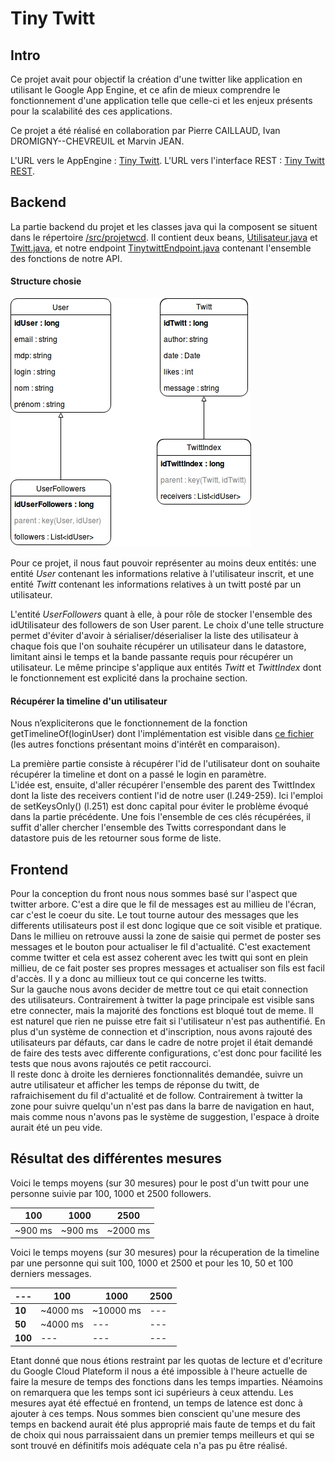 # Tiny Twitt

## Intro
Ce projet avait pour objectif la création d'une twitter like application en utilisant le Google App Engine, et ce afin de mieux comprendre le fonctionnement d'une application telle que celle-ci et les enjeux présents pour la scalabilité des ces applications.

Ce projet a été réalisé en collaboration par Pierre CAILLAUD, Ivan DROMIGNY--CHEVREUIL et Marvin JEAN.

L'URL vers le AppEngine :  [Tiny Twitt](http://tiny-twitt.appspot.com/?).
L'URL vers l'interface REST : [Tiny Twitt REST](http://tiny-twitt.appspot.com/_ah/api/explorer).


## Backend
La partie backend du projet et les classes java qui la composent se situent dans le répertoire [/src/projetwcd](https://github.com/PierreCaillaudM/tinytwitt/tree/master/src/projetwcd). Il contient deux beans, [Utilisateur.java](https://github.com/PierreCaillaudM/tinytwitt/tree/master/src/projetwcd/beans/Utilisateur.java) et [Twitt.java](https://github.com/PierreCaillaudM/tinytwitt/tree/master/src/projetwcd/beans/Twitt.java), et notre endpoint [TinytwittEndpoint.java](https://github.com/PierreCaillaudM/tinytwitt/tree/master/src/projetwcd/TinytwittEndpoint.java) contenant l'ensemble des fonctions de notre API.

#### Structure chosie
![UML](UML.png)

Pour ce projet, il nous faut pouvoir représenter au moins deux entités: une entité <i>User</i> contenant les informations relative à l'utilisateur inscrit, et une entité <i>Twitt</i> contenant les informations relatives à un twitt posté par un utilisateur.

L'entité <i>UserFollowers</i> quant à elle, à pour rôle de stocker l'ensemble des idUtilisateur des followers de son User parent. Le choix d'une telle structure permet d'éviter d'avoir à sérialiser/déserialiser la liste des utilisateur à chaque fois que l'on souhaite récupérer un utilisateur dans le datastore, limitant ainsi le temps et la bande passante requis pour récupérer un utilisateur. Le même principe s'applique aux entités <i>Twitt</i> et <i>TwittIndex</i> dont le fonctionnement est explicité dans la prochaine section.

#### Récupérer la timeline d'un utilisateur

Nous n’expliciterons que le fonctionnement de la fonction getTimelineOf(loginUser) dont l'implémentation est visible dans [ce fichier](https://github.com/PierreCaillaudM/tinytwitt/tree/master/src/projetwcd/TinytwittEndpoint.java) (les autres fonctions présentant moins d'intérêt en comparaison).

La première partie consiste à récupérer l'id de l'utilisateur dont on souhaite récupérer la timeline et dont on a passé le login en paramètre.<br>
L'idée est, ensuite, d'aller récupérer l'ensemble des parent des TwittIndex dont la liste des receivers contient l'id de notre user (l.249-259). Ici l'emploi de setKeysOnly() (l.251) est donc capital pour éviter le problème évoqué dans la partie précédente. Une fois l'ensemble de ces clés récupérées, il suffit d'aller chercher l'ensemble des Twitts correspondant dans le datastore puis de les retourner sous forme de liste.

## Frontend
Pour la conception du front nous nous sommes basé sur l'aspect que twitter arbore. C'est a dire que le fil de messages est au millieu de l'écran, car c'est le coeur du site. Le tout tourne autour des messages que les differents utilisateurs post il est donc logique que ce soit visible et pratique. Dans le millieu on retrouve aussi la zone de saisie qui permet de poster ses messages et le bouton pour actualiser le fil d'actualité. C'est exactement comme twitter et cela est assez coherent avec les twitt qui sont en plein millieu, de ce fait poster ses propres messages et actualiser son fils est facil d'accès. Il y a donc au millieux tout ce qui concerne les twitts.<br>
Sur la gauche nous avons decider de mettre tout ce qui etait connection des utilisateurs. Contrairement à twitter la page principale est visible sans etre connecter, mais la majorité des fonctions est bloqué tout de meme. Il est naturel que rien ne puisse etre fait si l'utilisateur n'est pas authentifié. En plus d'un système de connection et d'inscription, nous avons rajouté des utilisateurs par défauts, car dans le cadre de notre projet il était demandé de faire des tests avec differente configurations, c'est donc pour facilité les tests que nous avons rajoutés ce petit raccourci.<br>
Il reste donc à droite les dernieres fonctionnalités demandée, suivre un autre utilisateur et afficher les temps de réponse du twitt, de rafraichisement du fil d'actualité et de follow. Contrairement à twitter la zone pour suivre quelqu'un n'est pas dans la barre de navigation en haut, mais comme nous n'avons pas le système de suggestion, l'espace à droite aurait été un peu vide.<br>
## Résultat des différentes mesures
Voici le temps moyens (sur 30 mesures) pour le post d'un twitt pour une personne suivie par 100, 1000 et 2500 followers.

 100 | 1000 | 2500 
 --- | ---  | ---  
 ~900 ms| ~900 ms | ~2000 ms

Voici le temps moyens (sur 30 mesures) pour la récuperation de la timeline par une personne qui suit 100, 1000 et 2500 et pour les 10, 50 et 100 derniers messages.

  --- | 100 | 1000 | 2500
 ------ | -------------   | --------- |  ----- 
 **10**     |    ~4000 ms      |     ~10000 ms |  ---      
 **50**     |     ~4000 ms        |    ---        |  ---   
 **100**    |     ---        |    ---        |  ---    

Etant donné que nous étions restraint par les quotas de lecture et d'ecriture du Google Cloud Plateform il nous a été impossible à l'heure actuelle de faire la mesure de temps des fonctions dans les temps imparties.
Néamoins on remarquera que les temps sont ici supérieurs à ceux attendu. Les mesures ayat été effectué en frontend, un temps de latence est donc à ajouter à ces temps. 
Nous sommes bien conscient qu'une mesure des temps en backend aurait été plus approprié mais faute de temps et du fait de choix qui nous parraissaient dans un premier temps meilleurs et qui se sont trouvé en définitifs mois adéquate cela n'a pas pu être réalisé.
